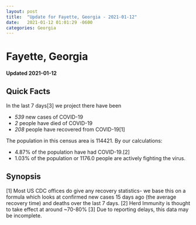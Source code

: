 ```yaml
---
layout: post
title:  "Update for Fayette, Georgia - 2021-01-12"
date:   2021-01-12 01:01:29 -0600
categories: Georgia
---
```


# Fayette, Georgia
#### Updated 2021-01-12

## Quick Facts

In the last 7 days[3] we project there have been
- *539* new cases of COVID-19
- *2* people have died of COVID-19
- *208* people have recovered from COVID-19[1]

The population in this census area is 114421. By our calculations:
- 4.87% of the population have had COVID-19.[2]
- 1.03% of the population or 1176.0 people are actively fighting the virus.

## Synopsis




[1] Most US CDC offices do give any recovery statistics- we base this on a formula which looks at confirmed new cases
15 days ago (the average recovery time) and deaths over the last 7 days.
[2] Herd Immunity is thought to take effect at around ~70-80%
[3] Due to reporting delays, this data may be incomplete. 
    